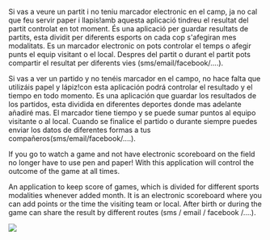 Si vas a veure un partit i no teniu marcador electronic en el camp, ja no cal que feu servir paper i llapis!amb aquesta aplicació tindreu el resultat del partit controlat en tot moment.
És una aplicació per guardar resultats de partits, esta dividit per diferents esports on cada cop s'afegiran mes modalitats. Es un marcador electronic on pots controlar el temps o afegir punts el equip visitant o el local. Despres del partit o durant el partit pots compartir el resultat per diferents vies (sms/email/facebook/....).

Si vas a ver un partido y no tenéis marcador en el campo, no hace falta que utilizáis papel y lápiz!con esta aplicación podrá controlar el resultado y el tiempo en todo momento.
Es una aplicación que guardar los resultados de los partidos, esta dividida en diferentes deportes donde mas adelante añadiré mas. El marcador tiene tiempo y se puede sumar puntos al equipo visitante o al local. Cuando se finalice el partido o durante siempre puedes enviar los datos de diferentes formas a tus compañeros(sms/email/facebook/....).

If you go to watch a game and not have electronic scoreboard on the field no longer have to use pen and paper! With this application will control the outcome of the game at all times.

An application to keep score of games, which is divided for different sports modalities whenever added month. It is an electronic scoreboard where you can add points or the time the visiting team or local. After birth or during the game can share the result by different routes (sms / email / facebook /....).

<img src='http://bubiloop.com/system/application/images/android/frb.scoreboarddroidQR'>